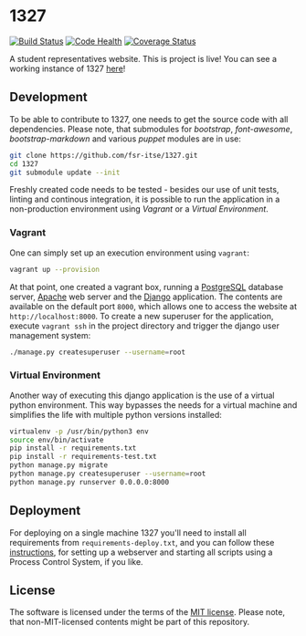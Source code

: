 1327
====

[![Build Status](https://travis-ci.org/fsr-itse/1327.svg?branch=master)](https://travis-ci.org/fsr-itse/1327)
[![Code Health](https://landscape.io/github/fsr-itse/1327/master/landscape.svg?style=flat)](https://landscape.io/github/fsr-itse/1327/master)
[![Coverage Status](https://coveralls.io/repos/github/fsr-itse/1327/badge.svg?branch=master)](https://coveralls.io/github/fsr-itse/1327?branch=master)

A student representatives website. This is project is live! You can see a working instance of 1327 [here](https://myhpi.de/home)!

## Development

To be able to contribute to 1327, one needs to get the source code with all dependencies. Please note, that submodules for *bootstrap*, *font-awesome*, *bootstrap-markdown* and various *puppet* modules are in use:

```bash
git clone https://github.com/fsr-itse/1327.git
cd 1327
git submodule update --init
```

Freshly created code needs to be tested - besides our use of unit tests, linting and continous integration, it is possible to run the application in a non-production environment using *Vagrant* or a *Virtual Environment*.

### Vagrant

One can simply set up an execution environment using `vagrant`:

```bash
vagrant up --provision
```

At that point, one created a vagrant box, running a [PostgreSQL](https://www.postgresql.org/) database server, [Apache](https://httpd.apache.org/) web server and the [Django](https://www.djangoproject.com/) application. The contents are available on the default port `8000`, which allows one to access the website at `http://localhost:8000`. To create a new superuser for the application, execute `vagrant ssh` in the project directory and trigger the django user management system:

```bash
./manage.py createsuperuser --username=root
```

### Virtual Environment

Another way of executing this django application is the use of a virtual python environment. This way bypasses the needs for a virtual machine and simplifies the life with multiple python versions installed:

```bash
virtualenv -p /usr/bin/python3 env
source env/bin/activate
pip install -r requirements.txt
pip install -r requirements-test.txt
python manage.py migrate
python manage.py createsuperuser --username=root
python manage.py runserver 0.0.0.0:8000
```

## Deployment

For deploying on a single machine 1327 you'll need to install all requirements from `requirements-deploy.txt`, and you can follow these [instructions](https://github.com/fsr-itse/1327/wiki/Deployment), for setting up a webserver and starting all scripts using a Process Control System, if you like.


## License

The software is licensed under the terms of the [MIT license](LICENSE). Please note, that non-MIT-licensed contents might be part of this repository.
